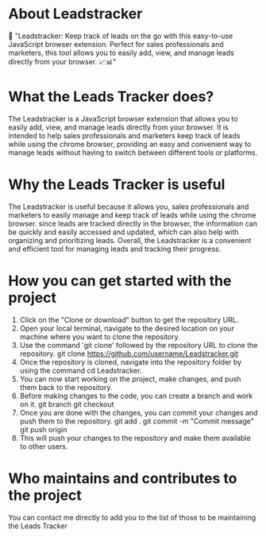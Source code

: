 # About Leadstracker
🚀 "Leadstracker: Keep track of leads on the go with this easy-to-use JavaScript browser extension. Perfect for sales professionals and marketers, this tool allows you to easily add, view, and manage leads directly from your browser. 📈📊"
# What the Leads Tracker does?
The Leadstracker is a JavaScript browser extension that allows you  to easily add, view, and manage leads directly from your browser. It is intended to help sales professionals and marketers keep track of leads while using the chrome browser, providing an easy and convenient way to manage leads without having to switch between different tools or platforms.
# Why the Leads Tracker is useful
The Leadstracker is useful because it allows you, sales professionals and marketers to easily manage and keep track of leads while using the chrome browser. since leads are tracked directly in the browser, the information can be quickly and easily accessed and updated, which can also help with organizing and prioritizing leads. Overall, the Leadstracker is a convenient and efficient tool for managing leads and tracking their progress.
# How you can get started with the project
1. Click on the "Clone or download" button to get the repository URL.
2. Open your local terminal, navigate to the desired location on your machine where you want to clone the repository.
3. Use the command 'git clone' followed by the repository URL to clone the repository.
git clone https://github.com/username/Leadstracker.git
4. Once the repository is cloned, navigate into the repository folder by using the command cd Leadstracker.
5. You can now start working on the project, make changes, and push them back to the repository.
6. Before making changes to the code, you can create a branch and work on it.
git branch <branch-name>
git checkout <branch-name>
7. Once you are done with the changes, you can commit your changes and push them to the repository.
git add .
git commit -m "Commit message"
git push origin <branch-name>
8. This will push your changes to the repository and make them available to other users.
# Who maintains and contributes to the project
You can contact me directly to add you to the list of those to be maintaining the Leads Tracker
